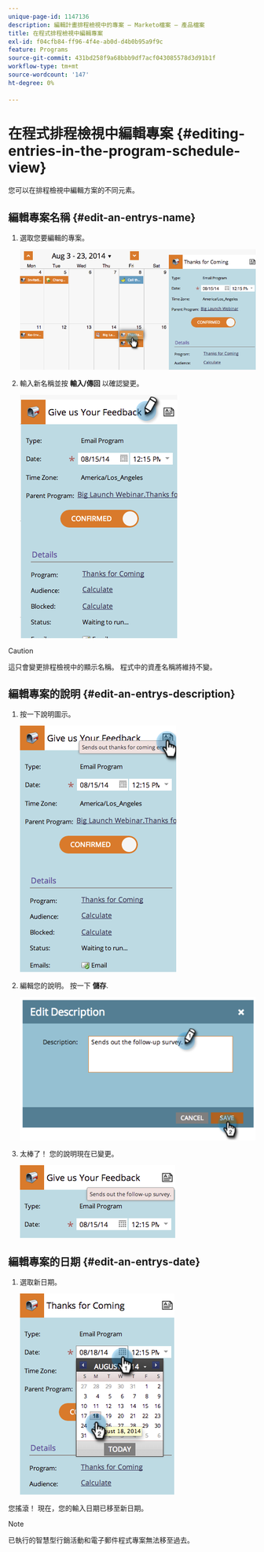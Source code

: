 ```yaml
---
unique-page-id: 1147136
description: 編輯計畫排程檢視中的專案 — Marketo檔案 — 產品檔案
title: 在程式排程檢視中編輯專案
exl-id: f04cfb84-ff96-4f4e-ab0d-d4b0b95a9f9c
feature: Programs
source-git-commit: 431bd258f9a68bbb9df7acf043085578d3d91b1f
workflow-type: tm+mt
source-wordcount: '147'
ht-degree: 0%

---
```


# 在程式排程檢視中編輯專案 {#editing-entries-in-the-program-schedule-view}

您可以在排程檢視中編輯方案的不同元素。

## 編輯專案名稱 {#edit-an-entrys-name}

1. 選取您要編輯的專案。

   ![](assets/image2014-9-18-18-3a1-3a36.png)

1. 輸入新名稱並按 **輸入/傳回** 以確認變更。

   ![](assets/image2014-9-18-18-3a1-3a53.png)

>[!CAUTION]
>
>這只會變更排程檢視中的顯示名稱。 程式中的資產名稱將維持不變。

## 編輯專案的說明 {#edit-an-entrys-description}

1. 按一下說明圖示。

   ![](assets/image2014-9-18-18-3a3-3a7.png)

1. 編輯您的說明。 按一下 **儲存**.

   ![](assets/image2014-9-18-18-3a3-3a22.png)

1. 太棒了！ 您的說明現在已變更。

   ![](assets/image2014-9-18-18-3a3-3a48.png)

## 編輯專案的日期 {#edit-an-entrys-date}

1. 選取新日期。

   ![](assets/image2014-9-18-18-3a4-3a39.png)

您搖滾！ 現在，您的輸入日期已移至新日期。

>[!NOTE]
>
> 已執行的智慧型行銷活動和電子郵件程式專案無法移至過去。
